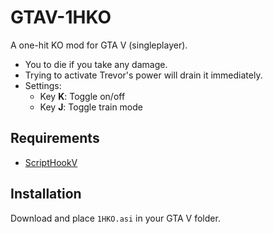 # GTAV-1HKO

A one-hit KO mod for GTA V (singleplayer).

* You to die if you take any damage.
* Trying to activate Trevor's power will drain it immediately.
* Settings:
  * Key **K**: Toggle on/off
  * Key **J**: Toggle train mode

## Requirements

- [ScriptHookV](https://www.gta5-mods.com/tools/script-hook-v)

## Installation

Download and place `1HKO.asi` in your GTA V folder.
